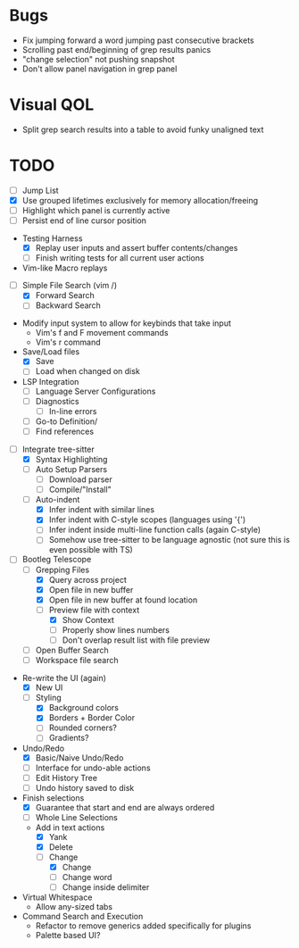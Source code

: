 # Bugs
- Fix jumping forward a word jumping past consecutive brackets
- Scrolling past end/beginning of grep results panics
- "change selection" not pushing snapshot
- Don't allow panel navigation in grep panel

# Visual QOL
- Split grep search results into a table to avoid funky unaligned text

# TODO
- [ ] Jump List
- [x] Use grouped lifetimes exclusively for memory allocation/freeing
- [ ] Highlight which panel is currently active
- [ ] Persist end of line cursor position
- Testing Harness
    - [x] Replay user inputs and assert buffer contents/changes
    - [ ] Finish writing tests for all current user actions
- Vim-like Macro replays
- [ ] Simple File Search (vim /)
    - [x] Forward Search
    - [ ] Backward Search
- Modify input system to allow for keybinds that take input
    - Vim's f and F movement commands
    - Vim's r command
- Save/Load files
    - [x] Save
    - [ ] Load when changed on disk
- LSP Integration
    - [ ] Language Server Configurations
    - [ ] Diagnostics
        - [ ] In-line errors
    - [ ] Go-to Definition/
    - [ ] Find references
- [ ] Integrate tree-sitter
    - [x] Syntax Highlighting
    - [ ] Auto Setup Parsers
        - [ ] Download parser
        - [ ] Compile/"Install"
    - [ ] Auto-indent
        - [x] Infer indent with similar lines
        - [x] Infer indent with C-style scopes (languages using '{')
        - [ ] Infer indent inside multi-line function calls (again C-style)
        - [ ] Somehow use tree-sitter to be language agnostic (not sure this is even possible with TS)
- [ ] Bootleg Telescope
    - [ ] Grepping Files
        - [x] Query across project
        - [x] Open file in new buffer
        - [x] Open file in new buffer at found location
        - [ ] Preview file with context
            - [x] Show Context
            - [ ] Properly show lines numbers
            - [ ] Don't overlap result list with file preview
    - [ ] Open Buffer Search
    - [ ] Workspace file search
- Re-write the UI (again)
    - [x] New UI
    - [ ] Styling
        - [x] Background colors
        - [x] Borders + Border Color
        - [ ] Rounded corners?
        - [ ] Gradients?
- Undo/Redo
    - [x] Basic/Naive Undo/Redo
    - [ ] Interface for undo-able actions
    - [ ] Edit History Tree
    - [ ] Undo history saved to disk
- Finish selections
    - [x] Guarantee that start and end are always ordered
    - [ ] Whole Line Selections
    - Add in text actions
        - [x] Yank
        - [x] Delete
        - [ ] Change
            - [x] Change
            - [ ] Change word
            - [ ] Change inside delimiter
- Virtual Whitespace
    - Allow any-sized tabs
- Command Search and Execution
    - Refactor to remove generics added specifically for plugins
    - Palette based UI?
